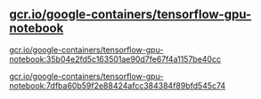 
[gcr.io/google-containers/tensorflow-gpu-notebook](https://hub.docker.com/r/anjia0532/google-containers.tensorflow-gpu-notebook/tags/)
-----


[gcr.io/google-containers/tensorflow-gpu-notebook:35b04e2fd5c163501ae90d7fe67f4a1157be40cc](https://hub.docker.com/r/anjia0532/google-containers.tensorflow-gpu-notebook/tags/)


[gcr.io/google-containers/tensorflow-gpu-notebook:7dfba60b59f2e88424afcc384384f89bfd545c74](https://hub.docker.com/r/anjia0532/google-containers.tensorflow-gpu-notebook/tags/)


